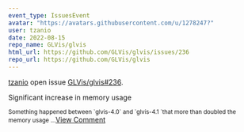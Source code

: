 ```yaml
---
event_type: IssuesEvent
avatar: "https://avatars.githubusercontent.com/u/1278247?"
user: tzanio
date: 2022-08-15
repo_name: GLVis/glvis
html_url: https://github.com/GLVis/glvis/issues/236
repo_url: https://github.com/GLVis/glvis
---
```


<a href='https://github.com/tzanio' target='_blank'>tzanio</a> open issue <a href='https://github.com/GLVis/glvis/issues/236' target='_blank'>GLVis/glvis#236</a>.

<p>Significant increase in memory usage</p><small>Something happened between `glvis-4.0` and `glvis-4.1 `that more than doubled the memory usage...</small><a href='https://github.com/GLVis/glvis/issues/236' target='_blank'>View Comment</a>